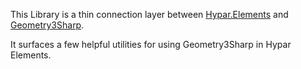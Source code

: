 This Library is a thin connection layer between [Hypar.Elements](https://github.com/hypar-io/Elements) and [Geometry3Sharp](https://github.com/gradientspace/geometry3Sharp).

It surfaces a few helpful utilities for using Geometry3Sharp in Hypar Elements.


